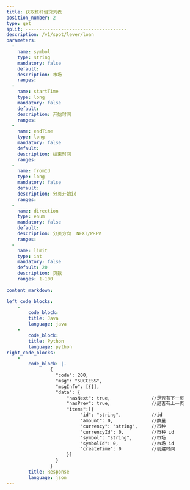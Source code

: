 ```yaml
---
title: 获取杠杆借贷列表
position_number: 2
type: get
split: -------------------------------------
description: /v1/spot/lever/loan
parameters:
  -
    name: symbol
    type: string
    mandatory: false
    default:
    description: 市场
    ranges:
  -
    name: startTime
    type: long
    mandatory: false
    default:
    description: 开始时间
    ranges:
  -
    name: endTime
    type: long
    mandatory: false
    default:
    description: 结束时间
    ranges:
  -
    name: fromId
    type: long
    mandatory: false
    default:
    description: 分页开始id
    ranges:
  -
    name: direction
    type: enum
    mandatory: false
    default:
    description: 分页方向  NEXT/PREV
    ranges:
  -
    name: limit
    type: int
    mandatory: false
    default: 20
    description: 页数
    ranges: 1-100
  
content_markdown: 

left_code_blocks:
    -
        code_block:
        title: Java
        language: java
    -
        code_block:
        title: Python
        language: python
right_code_blocks:
    -
        code_block: |-
                {
                  "code": 200,
                  "msg": "SUCCESS",
                  "msgInfo": [{}],
                  "data": {
                      "hasNext": true,               //是否有下一页
                      "hasPrev": true,               //是否有上一页
                      "items":[{
                           "id": "string",           //id
                           "amount": 0,              //数量
                           "currency": "string",     //币种
                           "currencyId": 0,          //币种 id
                           "symbol": "string",       //市场
                           "symbolId": 0,            //市场 id
                           "createTime": 0           //创建时间
                      }]
                  }
                }
        title: Response
        language: json
---
```

